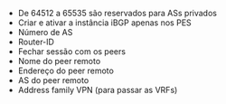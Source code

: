 * De 64512 a 65535 são reservados para ASs privados
* Criar e ativar a instância iBGP apenas nos PES
* Número de AS
* Router-ID
* Fechar sessão com os peers
* Nome do peer remoto
* Endereço do peer remoto
* AS do peer remoto
* Address family VPN (para passar as VRFs)
